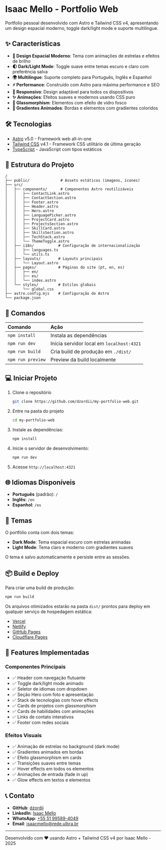 # Isaac Mello - Portfolio Web

Portfolio pessoal desenvolvido com Astro e Tailwind CSS v4, apresentando um design espacial moderno, toggle dark/light mode e suporte multilíngue.

## ✨ Características

- **🎨 Design Espacial Moderno**: Tema com animações de estrelas e efeitos de brilho
- **🌓 Dark/Light Mode**: Toggle suave entre temas escuro e claro com preferência salva
- **🌍 Multilíngue**: Suporte completo para Português, Inglês e Espanhol
- **⚡ Performance**: Construído com Astro para máxima performance e SEO
- **📱 Responsivo**: Design adaptável para todos os dispositivos
- **✨ Animações**: Efeitos suaves e modernos usando CSS puro
- **🎯 Glassmorphism**: Elementos com efeito de vidro fosco
- **🌈 Gradientes Animados**: Bordas e elementos com gradientes coloridos

## 🛠 Tecnologias

- [Astro](https://astro.build) v5.0 - Framework web all-in-one
- [Tailwind CSS](https://tailwindcss.com) v4.1 - Framework CSS utilitário de última geração
- [TypeScript](https://www.typescriptlang.org) - JavaScript com tipos estáticos

## 📁 Estrutura do Projeto

```
/
├── public/              # Assets estáticos (imagens, ícones)
├── src/
│   ├── components/      # Componentes Astro reutilizáveis
│   │   ├── ContactLink.astro
│   │   ├── ContactSection.astro
│   │   ├── Footer.astro
│   │   ├── Header.astro
│   │   ├── Hero.astro
│   │   ├── LanguagePicker.astro
│   │   ├── ProjectCard.astro
│   │   ├── ProjectsSection.astro
│   │   ├── SkillCard.astro
│   │   ├── SkillsSection.astro
│   │   ├── TechStack.astro
│   │   └── ThemeToggle.astro
│   ├── i18n/           # Configuração de internacionalização
│   │   ├── languages.ts
│   │   └── utils.ts
│   ├── layouts/        # Layouts principais
│   │   └── Layout.astro
│   ├── pages/          # Páginas do site (pt, en, es)
│   │   ├── en/
│   │   ├── es/
│   │   └── index.astro
│   └── styles/         # Estilos globais
│       └── global.css
├── astro.config.mjs    # Configuração do Astro
└── package.json
```

## 🚀 Comandos

| Comando           | Ação                                       |
| :---------------- | :----------------------------------------- |
| `npm install`     | Instala as dependências                    |
| `npm run dev`     | Inicia servidor local em `localhost:4321`  |
| `npm run build`   | Cria build de produção em `./dist/`        |
| `npm run preview` | Preview da build localmente                |

## 💻 Iniciar Projeto

1. Clone o repositório
   ```bash
   git clone https://github.com/dzordii/my-portfolio-web.git
   ```

2. Entre na pasta do projeto
   ```bash
   cd my-portfolio-web
   ```

3. Instale as dependências:
   ```bash
   npm install
   ```

4. Inicie o servidor de desenvolvimento:
   ```bash
   npm run dev
   ```

5. Acesse `http://localhost:4321`

## 🌐 Idiomas Disponíveis

- **Português** (padrão): `/`
- **Inglês**: `/en`
- **Espanhol**: `/es`

## 🎨 Temas

O portfólio conta com dois temas:
- **Dark Mode**: Tema espacial escuro com estrelas animadas
- **Light Mode**: Tema claro e moderno com gradientes suaves

O tema é salvo automaticamente e persiste entre as sessões.

## 📦 Build e Deploy

Para criar uma build de produção:

```bash
npm run build
```

Os arquivos otimizados estarão na pasta `dist/` prontos para deploy em qualquer serviço de hospedagem estática:
- [Vercel](https://vercel.com)
- [Netlify](https://netlify.com)
- [GitHub Pages](https://pages.github.com)
- [Cloudflare Pages](https://pages.cloudflare.com)

## 🎯 Features Implementadas

### Componentes Principais
- ✅ Header com navegação flutuante
- ✅ Toggle dark/light mode animado
- ✅ Seletor de idiomas com dropdown
- ✅ Seção Hero com foto e apresentação
- ✅ Stack de tecnologias com hover effects
- ✅ Cards de projetos com glassmorphism
- ✅ Cards de habilidades com animações
- ✅ Links de contato interativos
- ✅ Footer com redes sociais

### Efeitos Visuais
- ✅ Animação de estrelas no background (dark mode)
- ✅ Gradientes animados em bordas
- ✅ Efeito glassmorphism em cards
- ✅ Transições suaves entre temas
- ✅ Hover effects em todos os elementos
- ✅ Animações de entrada (fade in up)
- ✅ Glow effects em textos e elementos

## 📞 Contato

- **GitHub**: [dzordii](https://github.com/dzordii)
- **LinkedIn**: [Isaac Mello](https://www.linkedin.com/in/isaac-mello-168404281/)
- **WhatsApp**: [+55 51 99589-4049](https://api.whatsapp.com/send?phone=5551995894049)
- **Email**: isaacmello@rede.ulbra.br

---

Desenvolvido com ❤️ usando Astro + Tailwind CSS v4 por Isaac Mello - 2025
